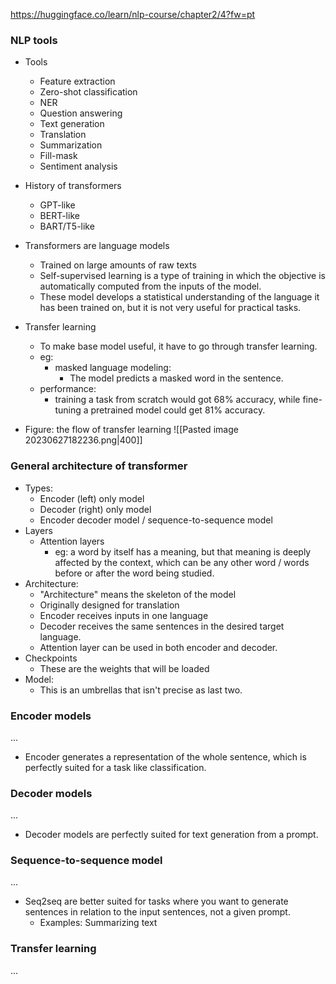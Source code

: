 https://huggingface.co/learn/nlp-course/chapter2/4?fw=pt

### NLP tools
- Tools 
	- Feature extraction
	- Zero-shot classification
	- NER
	- Question answering
	- Text generation
	- Translation
	- Summarization
	- Fill-mask
	- Sentiment analysis
- History of transformers
	- GPT-like
	- BERT-like
	- BART/T5-like
- Transformers are language models
	- Trained on large amounts of raw texts
	- Self-supervised learning is a type of training in which the objective is automatically computed from the inputs of the model.
	- These model develops a statistical understanding of the language it has been trained on, but it is not very useful for practical tasks. 
- Transfer learning
	- To make base model useful, it have to go through transfer learning.
	- eg:
		- masked  language modeling: 
			- The model predicts a masked word in the sentence. 
	- performance:
		- training a task from scratch would got 68% accuracy, while fine-tuning a pretrained model could get 81% accuracy. 

- Figure: the flow of transfer learning
![[Pasted image 20230627182236.png|400]]

### General architecture of transformer
- Types:
	- Encoder (left) only model
	- Decoder (right) only model
	- Encoder decoder model / sequence-to-sequence model
- Layers
	- Attention layers
		- eg: a word by itself has a meaning, but that meaning is deeply affected by the context, which can be any other word / words before or after the word being studied.
- Architecture:
	- "Architecture" means the skeleton of the model
	- Originally designed for translation
	- Encoder receives inputs in one language
	- Decoder  receives the same sentences in the desired target language. 
	- Attention layer can be used in both encoder and decoder. 
- Checkpoints
	- These are the weights that will be loaded
- Model:
	- This is an umbrellas that isn't precise as last two.

### Encoder models
...
- Encoder generates a representation of the whole sentence, which is perfectly suited for a task like classification.

### Decoder models
...
- Decoder models are perfectly suited for text generation from a prompt.


### Sequence-to-sequence model
...
- Seq2seq are better suited for tasks where you want to generate sentences in relation to the input sentences, not a given prompt.
	- Examples: Summarizing text


### Transfer learning
...



